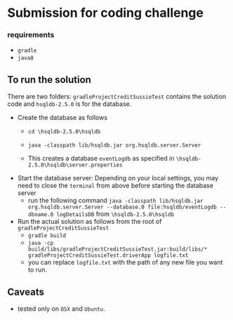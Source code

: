 # Submission for coding challenge
### requirements
- `gradle`
- `java8`


## To run the solution
There are two folders: `gradleProjectCreditSussieTest` contains the solution code and `hsqldb-2.5.0` is for the database.
- Create the database as follows 
    - `cd \hsqldb-2.5.0\hsqldb`
    - `java -classpath lib/hsqldb.jar org.hsqldb.server.Server`

    - This creates a database `eventLogdb` as specified in  `\hsqldb-2.5.0\hsqldb\server.properties`
- Start the database server: Depending on your local settings, you may need to close the `terminal` from above before starting the database server
    - run the following command  `java -classpath lib/hsqldb.jar org.hsqldb.server.Server --database.0 file:hsqldb/eventLogdb --dbname.0 logDetailsDB` from `\hsqldb-2.5.0\hsqldb`
- Run the actual solution as follows from the root of `gradleProjectCreditSussieTest`
    - `gradle build` 
    - `java -cp build/libs/gradleProjectCreditSussieTest.jar:build/libs/* gradleProjectCreditSussieTest.driverApp logfile.txt`
    -  you can replace `logfile.txt` with the path of any new file you want to run.

## Caveats
- tested only on `OSX` and `Ubuntu`.
